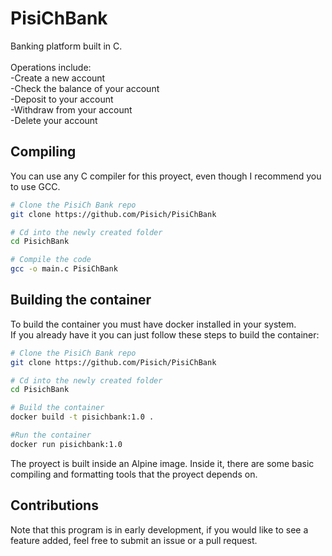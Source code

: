# PisiChBank
Banking platform built in C.</br></br>
Operations include:</br>
-Create a new account</br>
-Check the balance of your account</br>
-Deposit to your account</br>
-Withdraw from your account</br>
-Delete your account</br>

## Compiling
You can use any C compiler for this proyect, even though I recommend you to use GCC.
```bash
# Clone the PisiCh Bank repo
git clone https://github.com/Pisich/PisiChBank

# Cd into the newly created folder
cd PisichBank

# Compile the code
gcc -o main.c PisiChBank
```
## Building the container
To build the container you must have docker installed in your system.</br>
If you already have it you can just follow these steps to build the container:
```bash
# Clone the PisiCh Bank repo
git clone https://github.com/Pisich/PisiChBank

# Cd into the newly created folder
cd PisichBank

# Build the container
docker build -t pisichbank:1.0 .

#Run the container
docker run pisichbank:1.0
```
The proyect is built inside an Alpine image. Inside it, there are some basic compiling and formatting tools that the proyect depends on.
## Contributions
Note that this program is in early development, if you would like to see a feature added, feel free to submit an issue or a pull request.
